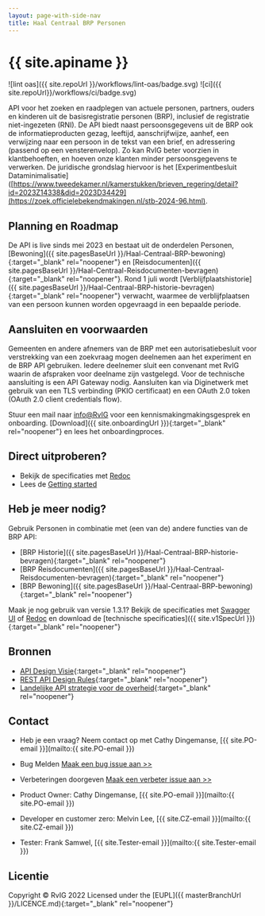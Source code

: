 ```yaml
---
layout: page-with-side-nav
title: Haal Centraal BRP Personen
---
```

# {{ site.apiname }}

![lint oas]({{ site.repoUrl }}/workflows/lint-oas/badge.svg)
![ci]({{ site.repoUrl}}/workflows/ci/badge.svg)

API voor het zoeken en raadplegen van actuele personen, partners, ouders en kinderen uit de basisregistratie personen (BRP), inclusief de registratie niet-ingezeten (RNI).
De API biedt naast persoonsgegevens uit de BRP ook de informatieproducten gezag, leeftijd, aanschrijfwijze, aanhef, een verwijzing naar een persoon in de tekst van een brief, en adressering (passend op een vensterenvelop). Zo kan RvIG beter voorzien in klantbehoeften, en hoeven onze klanten minder persoonsgegevens te verwerken. De juridische grondslag hiervoor is het [Experimentbesluit Dataminimalisatie]([https://www.tweedekamer.nl/kamerstukken/brieven_regering/detail?id=2023Z14338&did=2023D34429](https://zoek.officielebekendmakingen.nl/stb-2024-96.html). 

## Planning en Roadmap
De API is live sinds mei 2023 en bestaat uit de onderdelen Personen, [Bewoning]({{ site.pagesBaseUrl }}/Haal-Centraal-BRP-bewoning){:target="_blank" rel="noopener"} en [Reisdocumenten]({{ site.pagesBaseUrl }}/Haal-Centraal-Reisdocumenten-bevragen){:target="_blank" rel="noopener"}. Rond 1 juli wordt [Verblijfplaatshistorie]({{ site.pagesBaseUrl }}/Haal-Centraal-BRP-historie-bevragen){:target="_blank" rel="noopener"} verwacht, waarmee de verblijfplaatsen van een persoon kunnen worden opgevraagd in een bepaalde periode. 

## Aansluiten en voorwaarden
Gemeenten en andere afnemers van de BRP met een autorisatiebesluit voor verstrekking van een zoekvraag mogen deelnemen aan het experiment en de BRP API gebruiken. Iedere deelnemer sluit een convenant met RvIG waarin de afspraken voor deelname zijn vastgelegd. Voor de technische aansluiting is een API Gateway nodig. Aansluiten kan via Diginetwerk met gebruik van een TLS verbinding (PKIO certificaat) en een OAuth 2.0 token (OAuth 2.0 client credentials flow).

Stuur een mail naar [info@RvIG](mailto:info@rvig) voor een kennismakingmakingsgesprek en onboarding. [Download]({{ site.onboardingUrl }}){:target="_blank" rel="noopener"} en lees het onboardingproces.

## Direct uitproberen?
* Bekijk de specificaties met [Redoc](./v2/redoc)
* Lees de [Getting started](./v2/getting-started)

## Heb je meer nodig?
Gebruik Personen in combinatie met (een van de) andere functies van de BRP API:

* [BRP Historie]({{ site.pagesBaseUrl }}/Haal-Centraal-BRP-historie-bevragen){:target="_blank" rel="noopener"}
* [BRP Reisdocumenten]({{ site.pagesBaseUrl }}/Haal-Centraal-Reisdocumenten-bevragen){:target="_blank" rel="noopener"}
* [BRP Bewoning]({{ site.pagesBaseUrl }}/Haal-Centraal-BRP-bewoning){:target="_blank" rel="noopener"}

Maak je nog gebruik van versie 1.3.1? Bekijk de specificaties met [Swagger UI](./v1/swagger-ui) of [Redoc](./v1/redoc) en download de [technische specificaties]({{ site.v1SpecUrl }}){:target="_blank" rel="noopener"}

## Bronnen

* [API Design Visie](https://github.com/Geonovum/KP-APIs/blob/master/overleggen/Werkgroep%20API%20design%20visie/API%20Design%20Visie.md){:target="_blank" rel="noopener"}
* [REST API Design Rules](https://docs.geostandaarden.nl/api/API-Designrules/){:target="_blank" rel="noopener"}
* [Landelijke API strategie voor de overheid](https://geonovum.github.io/KP-APIs/){:target="_blank" rel="noopener"}

## Contact

* Heb je een vraag? Neem contact op met Cathy Dingemanse, [{{ site.PO-email }}](mailto:{{ site.PO-email }}) 
* Bug Melden
  [Maak een bug issue aan >>](https://github.com/BRP-API/Haal-Centraal-BRP-bevragen/issues/new?assignees=&labels=bug&template=bug_report.md&title=)
* Verbeteringen doorgeven
  [Maak een verbeter issue aan >>](https://github.com/BRP-API/Haal-Centraal-BRP-bevragen/issues/new?assignees=&labels=enhancement&template=enhancement.md&title=)

* Product Owner: Cathy Dingemanse, [{{ site.PO-email }}](mailto:{{ site.PO-email }})
* Developer en customer zero: Melvin Lee, [{{ site.CZ-email }}](mailto:{{ site.CZ-email }})
* Tester: Frank Samwel, [{{ site.Tester-email }}](mailto:{{ site.Tester-email }})

## Licentie

Copyright &copy; RvIG 2022
Licensed under the [EUPL]({{ masterBranchUrl }}/LICENCE.md){:target="_blank" rel="noopener"}
